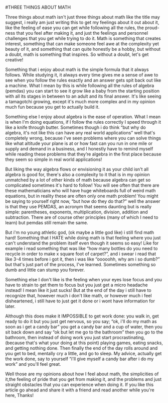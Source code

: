 #THREE THINGS ABOUT MATH

Three things about math isn't just three things about math like the title may suggest, i really am just writing this to get my feelings about it out about it, like the feeling of ease you can get while following all the rules, the proud-ness that you feel after making it, and just the feelings and personnel challenges that you get while trying to do it. Math is something that creates interest, something that can make someone feel awe at the complexity yet beauty of it, and something that can quite honestly be a hobby, but without a doubt, math is something that inspires. So without a doubt, let's get creative!

Something that i enjoy about math is the simple formula that it always follows. While studying it, it always every time gives me a sense of awe to see when you follow the rules exactly and an answer gets spit back out like a machine. What I mean by this is while following all the rules of algebra (pemdas) you can start to see it grow like a baby from the starting position with all its stages in between to an adult and its final answer. It's  like seeing a tamagotchi growing, except it's much more complex and in my opinion much fun because you get to actually build it.

Something else I enjoy about algebra is the ease of operation. What I mean is when I'm doing equations, if I follow the rules correctly I speed through it like a knife through butter. Sometimes though i do think “but why do algebra, it's not like this can have any real world applications” well that's completely wrong, because i've seen problems where you can solve things like what altitude your plane is at or how fast can you run in one mile or supply and demand in a business, and  I honestly have to remind myself while reading these problems that they’re algebra in the first place because they seem so simple in real world applications!

But liking the way algebra flows or envisioning it as your child isn't all algebra is good for, there's  also a complexity to it that is in my opinion unmatched by a lot of other kinds of math because algebra can get so complicated sometimes it's hard to follow! You will see often that there are these mathematicians who will have huge whiteboards full of weird math equations, but in reality these are often only one math problem! You  might be saying to yourself right now, “but how do they do that?” well the answer is that they use PEMDAS, an acronym that seems daunting but is really simple: parentheses, exponents, multiplication, division, addition and subtraction. There are of course other principles (many of which I need to learn) but pemdas still remain the same.
  
But i'm no young athletic god, (ok maybe a little god like) i still find math hard! Something that I HATE while doing math is that feeling where you just can't understand the problem itself even though it seems so easy! Like for example i read something that was like “how many bottles do you need to recycle in order to make x square foot of carpet?”, and i swear i read that like 3-4 times before i got it, then i was like “ooooohh, why am i so dumb?”  but that's just part of the process, I've learned. Sometimes something so dumb and little can stump you forever.

Something else I don't like is the feeling when your eyes lose focus and you have to strain to get them to focus but you just get a micro headache instead! I mean like it just sucks! But at the end of the day i still have to recognize that, however much i don't like math, or however much i feel disheartened, i still have to just get it done or i wont have information for later.

Although this does make it IMPOSSIBLE to get work done: you walk in, get ready to do it but you just get nervous, so you say; “ok, i'll do my math as soon as i get a candy bar” you get a candy bar and a cup of water, then you sit back down and say “ok but let me go to the bathroom” then you go to the bathroom, then instead of doing work you just start procrastinating,(because that's what your doing at this point) playing games, eating snacks, and getting nothing done. Then finally the end of the day rolls around and you get to bed, mentally cry a little, and go to sleep. My advice, actually get the work done, say to yourself “i'll give myself a candy bar after i do my work” and you'll feel great.

Well those are my opinions about  how I feel about math, the simplicities of it,the feeling of pride that you get from making it, and the problems and just straight obstacles that you can experience when doing it. If you like this article go ahead and share it with a friend and read another while you're here, Thanks!
 	
